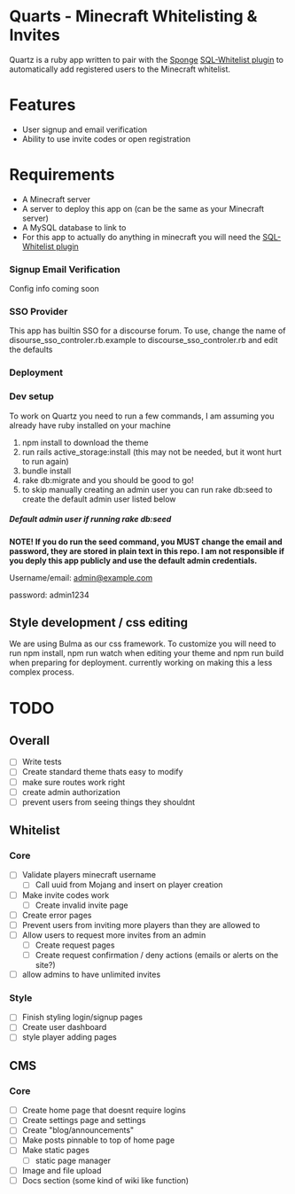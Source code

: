 # Quarts - Minecraft Whitelisting & Invites

Quartz is a ruby app written to pair with the [Sponge](https://spongepowered.org) [SQL-Whitelist plugin](https://github.com/fmohican/SQL-WhiteList) to automatically add registered users to the Minecraft whitelist.

# Features
- User signup and email verification
- Ability to use invite codes or open registration

# Requirements

- A Minecraft server
- A server to deploy this app on (can be the same as your Minecraft server)
- A MySQL database to link to
- For this app to actually do anything in minecraft you will need the [SQL-Whitelist plugin](https://github.com/fmohican/SQL-WhiteList)


### Signup Email Verification

Config info coming soon

### SSO Provider

This app has builtin SSO for a discourse forum. To use, change the name of disourse_sso_controler.rb.example to discourse_sso_controler.rb and edit the defaults

### Deployment

### Dev setup

To work on Quartz you need to run a few commands, I am assuming you already have ruby installed on your machine

1. npm install to download the theme
2. run rails active_storage:install (this may not be needed, but it wont hurt to run again)
3. bundle install
4. rake db:migrate and you should be good to go!
  1. to skip manually creating an admin user you can run rake db:seed to create the default admin user listed below

##### Default admin user if running rake db:seed


**NOTE! If you do run the seed command, you MUST change the email and password, they are stored in plain text in this repo. I am not responsible if you deply this app publicly and use the default admin credentials.**

Username/email: admin@example.com

password: admin1234



## Style development / css editing

We are using Bulma as our css framework. To customize you will need to run npm install, npm run watch when editing your theme and npm run build when preparing for deployment.
currently working on making this a less complex process.

# TODO
## Overall
- [ ] Write tests
- [ ] Create standard theme thats easy to modify
- [ ] make sure routes work right
- [ ] create admin authorization
- [ ] prevent users from seeing things they shouldnt
## Whitelist
### Core
- [ ] Validate players minecraft username
  - [ ] Call uuid from Mojang and insert on player creation
- [ ] Make invite codes work
  - [ ] Create invalid invite page
- [ ] Create error pages
- [ ] Prevent users from inviting more players than they are allowed to
- [ ] Allow users to request more invites from an admin
  - [ ] Create request pages
  - [ ] Create request confirmation / deny actions (emails or alerts on the site?)
- [ ] allow admins to have unlimited invites
### Style
- [ ] Finish styling login/signup pages
- [ ] Create user dashboard
- [ ] style player adding pages
## CMS
### Core
- [ ] Create home page that doesnt require logins
- [ ] Create settings page and settings
- [ ] Create "blog/announcements"
- [ ] Make posts pinnable to top of home page
- [ ] Make static pages
  - [ ] static page manager
- [ ] Image and file upload
- [ ] Docs section (some kind of wiki like function)
